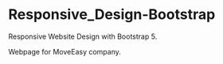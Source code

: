 # Responsive_Design-Bootstrap

Responsive Website Design with Bootstrap 5.

Webpage for MoveEasy company.
